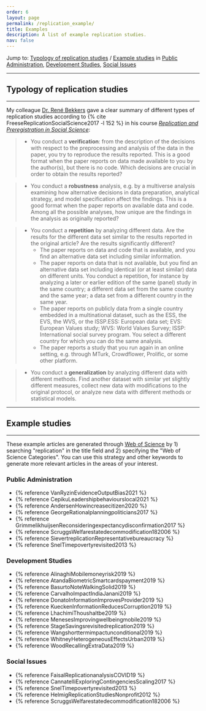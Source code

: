 ```yaml
---
order: 6
layout: page
permalink: /replication_example/
title: Examples
description: A list of example replication studies.
nav: false
---
```


Jump to: [Typology of replication studies](#typology-of-replication-studies) / [Example studies](#example-studies) in [Public Administration](#public-administration), [Development Studies](#development-studies), [Social Issues](#social-issues)

---
## Typology of replication studies
---

My colleague [Dr. René Bekkers](https://renebekkers.wordpress.com/) gave a clear summary of different types of replication studies according to {% cite FreeseReplicationSocialScience2017 -l 152 %} in his course _[Replication and Preregistration in Social Science](https://osf.io/bh3yp/)_:

>- You conduct a **verification**: from the description of the decisions with respect to the preprocessing and analysis of the data in the paper, you try to reproduce the results reported. This is a good format when the paper reports on data made available to you by the author(s), but there is no code. Which decisions are crucial in order to obtain the results reported?

>- You conduct a **robustness** analysis, e.g. by a multiverse analysis examining how alternative decisions in data preparation, analytical strategy, and model specification affect the findings. This is a good format when the paper reports on available data and code. Among all the possible analyses, how unique are the findings in the analysis as originally reported?

>- You conduct a **repetition** by analyzing different data. Are the results for the different data set similar to the results reported in the original article? Are the results significantly different?
>	- The paper reports on data and code that is available, and you find an alternative data set including similar information.
>	- The paper reports on data that is not available, but you find an alternative data set including identical (or at least similar) data on different units. You conduct a repetition, for instance by analyzing a later or earlier edition of the same (panel) study in the same country; a different data set from the same country and the same year; a data set from a different country in the same year. 
>	- The paper reports on publicly data from a single country embedded in a multinational dataset, such as the ESS, the EVS, the WVS, or the ISSP.<d-footnote>ESS: European data set; EVS: European Values study; WVS: World Values Survey; ISSP: International social survey program.</d-footnote> You select a different country for which you can do the same analysis. 
>	- The paper reports a study that you run again in an online setting, e.g. through MTurk, Crowdflower, Prolific, or some other platform.

>- You conduct a **generalization** by analyzing different data with different methods. Find another dataset with similar yet slightly different measures, collect new data with modifications to the original protocol, or analyze new data with different methods or statistical models.

---
## Example studies
---

These example articles are generated through [Web of Science](https://guides.lib.utexas.edu/db/370) by 1) searching "replication" in the title field and 2) specifying the "Web of Science Categories". You can use this strategy and other keywords to generate more relevant articles in the areas of your interest.

### Public Administration

- {% reference VanRyzinEvidenceOutputBias2021 %}
- {% reference CepikuLeadershipbehaviourslocal2021 %}
- {% reference AndersenHowincreasecitizen2020 %}
- {% reference GeorgeRationalplanningpoliticians2017 %}
- {% reference GrimmelikhuijsenReconsideringexpectancydisconfirmation2017 %}
- {% reference ScruggsWelfarestatedecommodification182006 %}
- {% reference SievertreplicationRepresentativebureaucracy %}
- {% reference SnelTimepovertyrevisited2013 %}

### Development Studies

- {% reference AlinaghiMobilemoneyrisk2019 %}
- {% reference AtandaBiometricSmartcardspayment2019 %}
- {% reference BasurtoNoteWalkingSolid2019 %}
- {% reference CarvalhoImpactIndiaJanani2019 %}
- {% reference DonatoInformationImprovesProvider2019 %}
- {% reference KueckenInformationReducesCorruption2019 %}
- {% reference LhachimiThoushaltbe2019 %}
- {% reference MenesesImprovingwellbeingmobile2019 %}
- {% reference StageSavingsrevisitedreplication2019 %}
- {% reference Wangshorttermimpactunconditional2019 %}
- {% reference WhitneyHeterogeneousEffectsUrban2019 %}
- {% reference WoodRecallingExtraData2019 %}

### Social Issues

- {% reference FaisalReplicationanalysisCOVID19 %}
- {% reference CannatelliExploringContingenciesScaling2017 %}
- {% reference SnelTimepovertyrevisited2013 %}
- {% reference HelmigReplicationStudiesNonprofit2012 %}
- {% reference ScruggsWelfarestatedecommodification182006 %}

